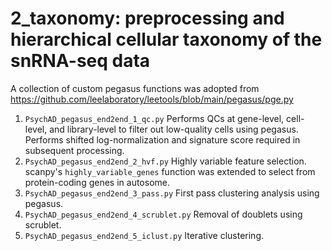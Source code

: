 # 2_taxonomy: preprocessing and hierarchical cellular taxonomy of the snRNA-seq data

A collection of custom pegasus functions was adopted from https://github.com/leelaboratory/leetools/blob/main/pegasus/pge.py

1. `PsychAD_pegasus_end2end_1_qc.py` Performs QCs at gene-level, cell-level, and library-level to filter out low-quality cells using pegasus. Performs shifted log-normalization and signature score required in subsequent processing.
2. `PsychAD_pegasus_end2end_2_hvf.py` Highly variable feature selection. scanpy's `highly_variable_genes` function was extended to select from protein-coding genes in autosome.
3. `PsychAD_pegasus_end2end_3_pass.py` First pass clustering analysis using pegasus.
4. `PsychAD_pegasus_end2end_4_scrublet.py` Removal of doublets using scrublet.
5. `PsychAD_pegasus_end2end_5_iclust.py` Iterative clustering.
